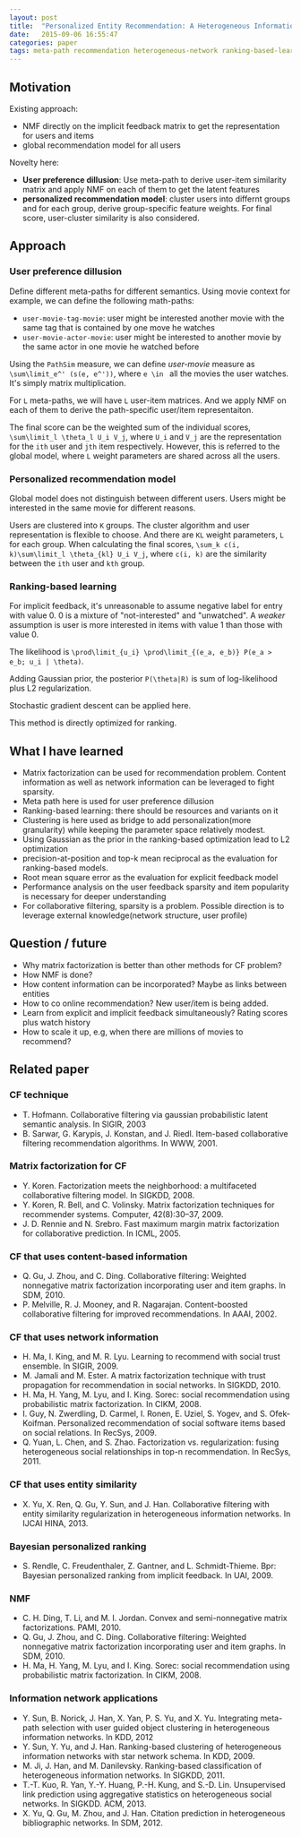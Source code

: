 ```yaml
---
layout: post
title:  "Personalized Entity Recommendation: A Heterogeneous Information Network Approach"
date:   2015-09-06 16:55:47
categories: paper
tags: meta-path recommendation heterogeneous-network ranking-based-learning
---
```


## Motivation

Existing approach:

- NMF directly on the implicit feedback matrix to get the representation for users and items
- global recommendation model for all users


Novelty here:

- **User preference dillusion**: Use meta-path to derive user-item similarity matrix and apply NMF on each of them to get the latent features
- **personalized recommendation model**: cluster users into differnt groups and for each group, derive group-specific feature weights. For final score, user-cluster similarity is also considered.

## Approach

### User preference dillusion

Define different meta-paths for different semantics. Using movie context for example, we can define the following math-paths:

- `user-movie-tag-movie`: user might be interested another movie with the same tag that is contained by one move he watches
- `user-movie-actor-movie`: user might be interested to another movie by the same actor in one movie he watched before

Using the `PathSim` measure, we can define *user-movie* measure as `\sum\limit_e^' (s(e, e^'))`, where `e \in ` all the movies the user watches. It's simply matrix multiplication.

For `L` meta-paths, we will have `L` user-item matrices. And we apply NMF on each of them to derive the path-specific user/item representaiton.

The final score can be the weighted sum of the individual scores, `\sum\limit_l \theta_l U_i V_j`, where `U_i` and `V_j` are the representation for the `ith` user and `jth` item respectively. However, this is referred to the global model, where `L` weight parameters are shared across all the users.

### Personalized recommendation model

Global model does not distinguish between different users. Users might be interested in the same movie for different reasons.

Users are clustered into `K` groups. The cluster algorithm and user representation is flexible to choose. And there are `KL` weight parameters, `L` for each group. When calculating the final scores, `\sum_k c(i, k)\sum\limit_l \theta_{kl} U_i V_j`, where `c(i, k)` are the similarity between the `ith` user and `kth` group.

### Ranking-based learning

For implicit feedback, it's unreasonable to assume negative label for entry with value 0. 0 is a mixture of "not-interested" and "unwatched". A *weaker* assumption is user is more interested in items with value 1 than those with value 0.

The likelihood is `\prod\limit_{u_i} \prod\limit_{(e_a, e_b)} P(e_a > e_b; u_i | \theta)`.

Adding Gaussian prior, the posterior `P(\theta|R)` is sum of log-likelihood plus L2 regularization.

Stochastic gradient descent can be applied here.

This method is directly optimized for ranking.


## What I have learned

- Matrix factorization can be used for recommendation problem. Content information as well as network information can be leveraged to fight sparsity.
- Meta path here is used for user preference dillusion
- Ranking-based learning: there should be resources and variants on it
- Clustering is here used as bridge to add personalization(more granularity) while keeping the parameter space relatively modest. 
- Using Gaussian as the prior in the ranking-based optimization lead to L2 optimization
- precision-at-position and top-k mean reciprocal as the evaluation for ranking-based models. 
- Root mean square error as the evaluation for explicit feedback model
- Performance analysis on the user feedback sparsity and item popularity is necessary for deeper understanding
- For collaborative filtering, sparsity is a problem. Possible direction is to leverage external knowledge(network structure, user profile)

## Question / future

- Why matrix factorization is better than other methods for CF problem?
- How NMF is done?
- How content information can be incorporated? Maybe as links between entities
- How to co online recommendation? New user/item is being added.
- Learn from explicit and implicit feedback simultaneously? Rating scores plus watch history
- How to scale it up, e.g,  when there are millions of movies to recommend?

## Related paper

### CF technique

- T. Hofmann. Collaborative filtering via gaussian probabilistic latent semantic analysis. In SIGIR, 2003
- B. Sarwar, G. Karypis, J. Konstan, and J. Riedl. Item-based collaborative filtering recommendation algorithms. In WWW, 2001.

### Matrix factorization for CF

- Y. Koren. Factorization meets the neighborhood: a multifaceted collaborative filtering model. In SIGKDD, 2008.
- Y. Koren, R. Bell, and C. Volinsky. Matrix factorization techniques for recommender systems. Computer, 42(8):30–37, 2009.
- J. D. Rennie and N. Srebro. Fast maximum margin matrix factorization for collaborative prediction. In ICML, 2005.

### CF that uses content-based information

- Q. Gu, J. Zhou, and C. Ding. Collaborative filtering: Weighted nonnegative matrix factorization incorporating user and item graphs. In SDM, 2010.
- P. Melville, R. J. Mooney, and R. Nagarajan. Content-boosted collaborative filtering for improved recommendations. In AAAI, 2002.

### CF that uses network information

- H. Ma, I. King, and M. R. Lyu. Learning to recommend with social trust ensemble. In SIGIR, 2009.
- M. Jamali and M. Ester. A matrix factorization technique with trust propagation for recommendation in social networks. In SIGKDD, 2010.
- H. Ma, H. Yang, M. Lyu, and I. King. Sorec: social recommendation using probabilistic matrix factorization. In CIKM, 2008.
- I. Guy, N. Zwerdling, D. Carmel, I. Ronen, E. Uziel, S. Yogev, and S. Ofek-Koifman. Personalized recommendation of social software items based on social relations. In RecSys, 2009.
- Q. Yuan, L. Chen, and S. Zhao. Factorization vs. regularization: fusing heterogeneous social relationships in top-n recommendation. In RecSys, 2011.

### CF that uses entity similarity

- X. Yu, X. Ren, Q. Gu, Y. Sun, and J. Han. Collaborative filtering with entity similarity regularization in heterogeneous information networks. In IJCAI HINA, 2013.

### Bayesian personalized ranking

- S. Rendle, C. Freudenthaler, Z. Gantner, and L. Schmidt-Thieme. Bpr: Bayesian personalized ranking from implicit feedback. In UAI, 2009.

### NMF

- C. H. Ding, T. Li, and M. I. Jordan. Convex and semi-nonnegative matrix factorizations. PAMI, 2010.
- Q. Gu, J. Zhou, and C. Ding. Collaborative filtering: Weighted nonnegative matrix factorization incorporating user and item graphs. In SDM, 2010.
- H. Ma, H. Yang, M. Lyu, and I. King. Sorec: social recommendation using probabilistic matrix factorization. In CIKM, 2008.


### Information network applications

- Y. Sun, B. Norick, J. Han, X. Yan, P. S. Yu, and X. Yu. Integrating meta-path selection with user guided object clustering in heterogeneous information networks. In KDD, 2012
- Y. Sun, Y. Yu, and J. Han. Ranking-based clustering of heterogeneous information networks with star network schema. In KDD, 2009.
- M. Ji, J. Han, and M. Danilevsky. Ranking-based classification of heterogeneous information networks. In SIGKDD, 2011.
- T.-T. Kuo, R. Yan, Y.-Y. Huang, P.-H. Kung, and S.-D. Lin. Unsupervised link prediction using aggregative statistics on heterogeneous social networks. In SIGKDD. ACM, 2013.
- X. Yu, Q. Gu, M. Zhou, and J. Han. Citation prediction in heterogeneous bibliographic networks. In SDM, 2012.
